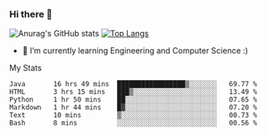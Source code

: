 ### Hi there 👋

![Anurag's GitHub stats](https://github-readme-stats.vercel.app/api?username=MatteoIorio11&show_icons=true&theme=dark) 
[![Top Langs](https://github-readme-stats.vercel.app/api/top-langs/?username=MatteoIorio11&theme=dark)](https://github.com/MatteoIorio11/github-readme-stats)

- 🌱 I’m currently learning Engineering and Computer Science :)

<!--
**MatteoIorio11/MatteoIorio11** is a ✨ _special_ ✨ repository because its `README.md` (this file) appears on your GitHub profile.

Here are some ideas to get you started:

- 🔭 I’m currently working on ...
- 🌱 I’m currently learning ...
- 👯 I’m looking to collaborate on ...
- 🤔 I’m looking for help with ...
- 💬 Ask me about ...
- 📫 How to reach me: ...
- 😄 Pronouns: ...
- ⚡ Fun fact: ...
-->
My Stats
<!--START_SECTION:waka-->

```text
Java       16 hrs 49 mins  █████████████████▒░░░░░░░   69.77 %
HTML       3 hrs 15 mins   ███▒░░░░░░░░░░░░░░░░░░░░░   13.49 %
Python     1 hr 50 mins    ██░░░░░░░░░░░░░░░░░░░░░░░   07.65 %
Markdown   1 hr 44 mins    █▓░░░░░░░░░░░░░░░░░░░░░░░   07.20 %
Text       10 mins         ▒░░░░░░░░░░░░░░░░░░░░░░░░   00.73 %
Bash       8 mins          ░░░░░░░░░░░░░░░░░░░░░░░░░   00.56 %
```

<!--END_SECTION:waka-->
